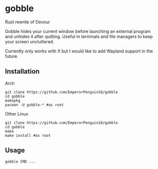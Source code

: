 # gobble
Rust rewrite of Devour

Gobble hides your current window before launching an external program and unhides it after quitting. Useful in terminals and file managers to keep your screen uncluttered.

Currently only works with X but I would like to add Wayland support in the future.

## Installation

Arch

```
git clone https://github.com/EmperorPenguin18/gobble
cd gobble
makepkg
pacman -U gobble-* #as root
```

Other Linux

```
git clone https://github.com/EmperorPenguin18/gobble
cd gobble
make
make install #as root
```

## Usage

```
gobble CMD ...
```
